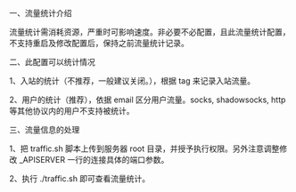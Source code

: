 一、流量统计介绍

流量统计需消耗资源，严重时可影响速度。非必要不必配置，且此流量统计配置，不支持重启及修改配置后，保持之前流量统计记录。

二、此配置可以统计情况

1、入站的统计（不推荐，一般建议关闭。），根据 tag 来记录入站流量。

2、用户的统计（推荐），依据 email 区分用户流量。socks, shadowsocks, http 等其他协议内的用户不支持被统计。  

三、流量信息的处理

1、把 traffic.sh 脚本上传到服务器 root 目录，并授予执行权限。另外注意调整修改 _APISERVER 一行的连接具体的端口参数。

2、执行 ./traffic.sh 即可查看流量统计。
